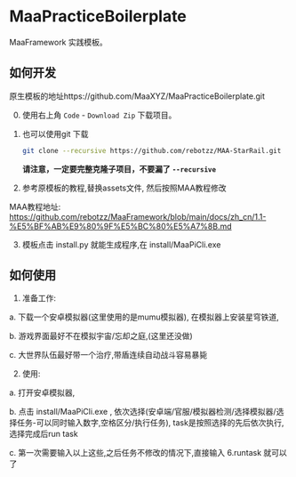 # MaaPracticeBoilerplate

MaaFramework 实践模板。

## 如何开发

原生模板的地址https://github.com/MaaXYZ/MaaPracticeBoilerplate.git

0. 使用右上角 `Code` - `Download Zip` 下载项目。

1.  也可以使用git 下载

    ```bash
    git clone --recursive https://github.com/rebotzz/MAA-StarRail.git
    ```

    **请注意，一定要完整克隆子项目，不要漏了 `--recursive`**

2. 参考原模板的教程,替换assets文件, 然后按照MAA教程修改

MAA教程地址: https://github.com/rebotzz/MaaFramework/blob/main/docs/zh_cn/1.1-%E5%BF%AB%E9%80%9F%E5%BC%80%E5%A7%8B.md

3. 模板点击 install.py 就能生成程序,在 install/MaaPiCli.exe


## 如何使用

1. 准备工作: 

a. 下载一个安卓模拟器(这里使用的是mumu模拟器), 在模拟器上安装星穹铁道,

b. 游戏界面最好不在模拟宇宙/忘却之庭,(这里还没做)

c. 大世界队伍最好带一个治疗,带盾连续自动战斗容易暴毙

2. 使用:

a. 打开安卓模拟器,

b. 点击 install/MaaPiCli.exe , 依次选择(安卓端/官服/模拟器检测/选择模拟器/选择任务-可以同时输入数字,空格区分/执行任务), task是按照选择的先后依次执行, 选择完成后run task

c. 第一次需要输入以上这些,之后任务不修改的情况下,直接输入 6.runtask 就可以了